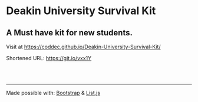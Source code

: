 # Deakin University Survival Kit
## A Must have kit for new students.

Visit at https://coddec.github.io/Deakin-University-Survival-Kit/

Shortened URL: https://git.io/vxx1Y  


<br>
<br>

---
Made possible with: [Bootstrap](https://getbootstrap.com/) & [List.js](http://listjs.com)
